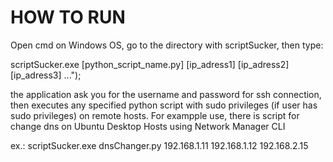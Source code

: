 HOW TO RUN
===========

Open cmd on Windows OS, go to the directory with scriptSucker, then type:

scriptSucker.exe [python_script_name.py] [ip_adress1] [ip_adress2] [ip_adress3] ...");

the application ask you for the username and password for ssh connection,
then executes any specified python script with sudo privileges (if user has sudo privileges) on remote hosts.
For exampple use, there is script for change dns on Ubuntu Desktop Hosts using Network Manager CLI

ex.:
  scriptSucker.exe dnsChanger.py 192.168.1.11 192.168.1.12 192.168.2.15

